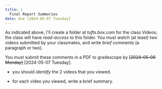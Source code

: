 ```yaml
---
title: |
  Final Report Summaries
date: due [2024-05-07 Tuesday]
---
```


As indicated above, I'll create a folder at *tufts.box.com* for the
class Videos; the class will have *read-access* to this folder.  You
must *watch* (at least) two videos submitted by your classmates, and
write *brief* comments (a paragraph or two).

You must submit these comments in a PDF to gradescope by ~~[2024-05-06
Monday]~~ [2024-05-07 Tuesday].


- you should *identify* the 2 videos that you viewed.

- for each video you viewed, write a brief summary.
